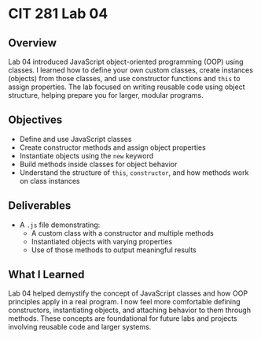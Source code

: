 # CIT 281 Lab 04

## Overview  
Lab 04 introduced JavaScript object-oriented programming (OOP) using classes. I learned how to define your own custom classes, create instances (objects) from those classes, and use constructor functions and `this` to assign properties. The lab focused on writing reusable code using object structure, helping prepare you for larger, modular programs.

## Objectives  
- Define and use JavaScript classes
- Create constructor methods and assign object properties
- Instantiate objects using the `new` keyword
- Build methods inside classes for object behavior
- Understand the structure of `this`, `constructor`, and how methods work on class instances

## Deliverables  
- A `.js` file demonstrating:
  - A custom class with a constructor and multiple methods
  - Instantiated objects with varying properties
  - Use of those methods to output meaningful results

## What I Learned  
Lab 04 helped demystify the concept of JavaScript classes and how OOP principles apply in a real program. I now feel more comfortable defining constructors, instantiating objects, and attaching behavior to them through methods. These concepts are foundational for future labs and projects involving reusable code and larger systems.
